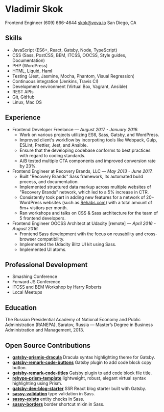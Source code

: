 # Vladimir Skok

Frontend Engineer
(609) 666-4644
skok@vova.io
San Diego, CA

## Skills

- JavaScript (ES6+, React, Gatsby, Node, TypeScript)
- CSS (Sass, PostCSS, BEM, ITCSS, OOCSS, Style guides, Documentation)
- PHP (WordPress)
- HTML, Liquid, Haml
- Testing (Jest, Jasmine, Mocha, Phantom, Visual Regression)       
- Continuous integration (Jenkins, Travis CI)
- Development environment (Virtual Box, Vagrant, Ansible)
- REST APIs
- Git, GitHub
- Linux, Mac OS

## Experience

- Frontend Developer Freelance — _August 2017 - January 2019._
	- Work on various projects utilizing ES6, Sass, Gatsby, and WordPress.
	- Improved client's workflow by incorpoting tools like Webpack, Gulp, ESLint, Prettier, Jest, and Ansible.
	- Ensure that the developing codebase conforms to best practices with regard to coding standards.
	- A/B tested multiple CTA components and improved conversion rate by 23%.
- Frontend Engineer at Recovery Brands, LLC — _May 2013 - June 2017._
	- Built "Recovery Brands" Sass framework, its automated build process, and documentation.
	- Implemented structured data markup across multiple websites of "Recovery Brands" network, which led to a 5% increase in CTR.
	- Consistently took part in adding new features for a network of 20+ WordPress websites (such as [Rehabs.com](https://rehabs.com)) with a total amount of 5m+ visitors per month.
	- Ran workshops and talks on CSS & Sass architecture for the team of 5 frontend developers.
- Frontend Engineer OOCSS Architect at Udacity [remote] — _April 2016 - August 2016._
	- Frontend Sass development with the focus on reusability and cross-browser compatibility.
	- Implemented the Udacity Blitz UI kit using Sass.
	- Implemented UI atoms.

## Professional Development

- Smashing Conference
- Forward JS Conference
- ITCSS and BEM Workshop by Harry Roberts
- Local Meetups

## Education

The Russian Presidential Academy of National Economy and Public Administration (RANEPA), 
Saratov, Russia — Master’s Degree in Business Administration and Management, 2013.

## Open Source Contributions

- **[gatsby-prismjs-dracula](https://github.com/iamskok/gatsby-prismjs-dracula)** Dracula syntax highlighting theme for Gatsby.
- **[gatsby-remark-code-buttons](https://github.com/iamskok/gatsby-remark-code-buttons)** Gatsby plugin to add code block copy button.
- **[gatsby-remark-code-titles](https://github.com/iamskok/gatsby-remark-code-titles)** Gatsby plugin to add code block file title.
- **[rehype-prism-template](https://github.com/iamskok/rehype-prism-template)** lightweight, robust, elegant virtual syntax highlighting using Prism.
- **[gatsby-dev-blog-starter](https://github.com/iamskok/gatsby-dev-blog-starter)** SSR React blog starter built with Gatsby.
- **[sassy-validation](https://github.com/iamskok/sassy-validation)** type validation in Sass.
- **[sassy-exists](https://github.com/iamskok/sassy-exists)** entity checks in Sass.
- **[sassy-borders](https://github.com/iamskok/sassy-borders)** border shortcut mixin in Sass.

